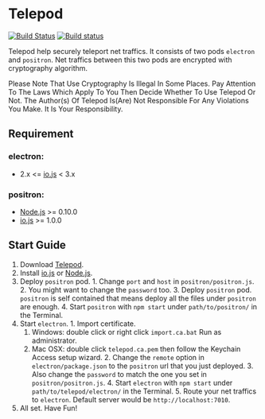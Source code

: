 # Telepod
[![Build Status](https://travis-ci.org/trgoofi/telepod.svg?branch=master)](https://travis-ci.org/trgoofi/telepod)
[![Build status](https://ci.appveyor.com/api/projects/status/tlge06sq31w1dmdq?svg=true)](https://ci.appveyor.com/project/trgoofi/telepod)

Telepod help securely teleport net traffics.
It consists of two pods `electron` and `positron`.
Net traffics between this two pods are encrypted with cryptography algorithm.

Please Note That Use Cryptography Is Illegal In Some Places.
Pay Attention To The Laws Which Apply To You Then Decide Whether To Use Telepod Or Not.
The Author(s) Of Telepod Is(Are) Not Responsible For Any Violations You Make. It Is Your Responsibility.


## Requirement

### electron:

  * 2.x <= [io.js][io.js] < 3.x

### positron:

  * [Node.js][Node.js] >= 0.10.0
  * [io.js][io.js] >= 1.0.0


## Start Guide

  1. Download [Telepod][Telepod_releases].
  2. Install [io.js][io.js] or [Node.js][Node.js].
  3. Deploy `positron` pod.
    1. Change `port` and `host` in `positron/positron.js`.
    2. You might want to change the `password` too.
    3. Deploy `positron` pod. `positron` is self contained that means  deploy all the files under `positron` are enough.
    4. Start `positron` with `npm start` under `path/to/positron/` in the Terminal.
  4. Start `electron`.
    1. Import certificate.
      1. Windows: double click or right click `import.ca.bat` Run as administrator.
      2. Mac OSX: double click `telepod.ca.pem` then follow the Keychain Access setup wizard.
    2. Change the `remote` option in `electron/package.json` to the `positron` url that you just deployed.
    3. Also change the `password` to match the one you set in `positron/positron.js`.
    4. Start `electron` with `npm start` under `path/to/telepod/electron/` in the Terminal.
    5. Route your net traffics to `electron`. Default server would be `http://localhost:7010`.
  5. All set. Have Fun!




[Telepod_releases]: https://github.com/trgoofi/telepod/releases
[io.js]: https://iojs.org
[Node.js]: https://nodejs.org
